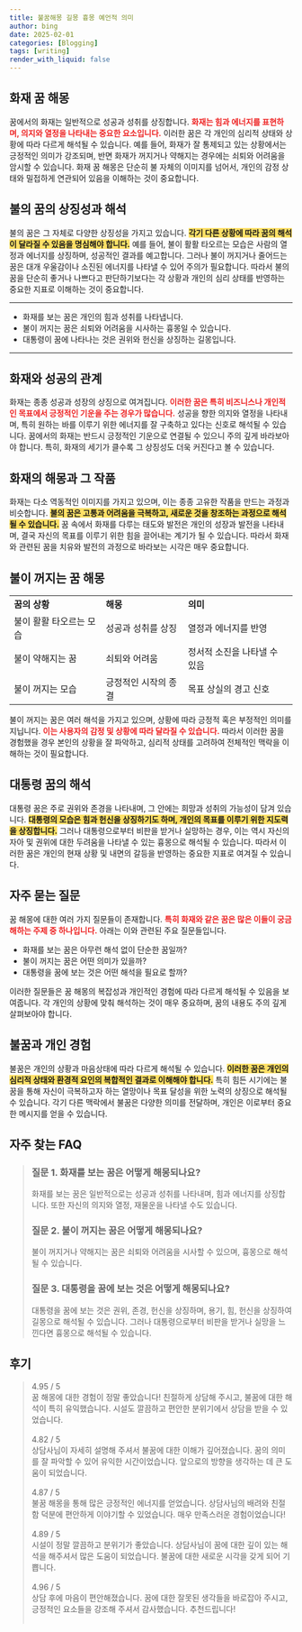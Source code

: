 ```yaml
---
title: 불꿈해몽 길몽 흉몽 예언적 의미
author: bing
date: 2025-02-01
categories: [Blogging]
tags: [writing]
render_with_liquid: false
---
```



<h2 id='화재 꿈 해몽'>화재 꿈 해몽</h2>

<p>꿈에서의 화재는 일반적으로 성공과 성취를 상징합니다. <b><span style="color: #ee2323;">화재는 힘과 에너지를 표현하며, 의지와 열정을 나타내는 중요한 요소입니다.</span></b> 이러한 꿈은 각 개인의 심리적 상태와 상황에 따라 다르게 해석될 수 있습니다. 예를 들어, 화재가 잘 통제되고 있는 상황에서는 긍정적인 의미가 강조되며, 반면 화재가 꺼지거나 약해지는 경우에는 쇠퇴와 어려움을 암시할 수 있습니다. 화재 꿈 해몽은 단순히 불 자체의 이미지를 넘어서, 개인의 감정 상태와 밀접하게 연관되어 있음을 이해하는 것이 중요합니다.</p>

<h2 id='불의 꿈의 상징성과 해석'>불의 꿈의 상징성과 해석</h2>

<p>불의 꿈은 그 자체로 다양한 상징성을 가지고 있습니다. <b><span style="background-color: #ffe066;">각기 다른 상황에 따라 꿈의 해석이 달라질 수 있음을 명심해야 합니다.</span></b> 예를 들어, 불이 활활 타오르는 모습은 사람의 열정과 에너지를 상징하며, 성공적인 결과를 예고합니다. 그러나 불이 꺼지거나 줄어드는 꿈은 대개 우울감이나 소진된 에너지를 나타낼 수 있어 주의가 필요합니다. 따라서 불의 꿈을 단순히 좋거나 나쁘다고 판단하기보다는 각 상황과 개인의 심리 상태를 반영하는 중요한 지표로 이해하는 것이 중요합니다.</p>

<hr />

<ul>
    <li>화재를 보는 꿈은 개인의 힘과 성취를 나타냅니다.</li>
    <li>불이 꺼지는 꿈은 쇠퇴와 어려움을 시사하는 흉몽일 수 있습니다.</li>
    <li>대통령이 꿈에 나타나는 것은 권위와 헌신을 상징하는 길몽입니다.</li>
</ul>

<hr />

<h2 id='화재와 성공의 관계'>화재와 성공의 관계</h2>

<p>화재는 종종 성공과 성장의 상징으로 여겨집니다. <b><span style="color: #ee2323;">이러한 꿈은 특히 비즈니스나 개인적인 목표에서 긍정적인 기운을 주는 경우가 많습니다.</span></b> 성공을 향한 의지와 열정을 나타내며, 특히 원하는 바를 이루기 위한 에너지를 잘 구축하고 있다는 신호로 해석될 수 있습니다. 꿈에서의 화재는 반드시 긍정적인 기운으로 연결될 수 있으니 주의 깊게 바라보아야 합니다. 특히, 화재의 세기가 클수록 그 상징성도 더욱 커진다고 볼 수 있습니다.</p>

<h2 id='화재의 해몽과 그 작품'>화재의 해몽과 그 작품</h2>

<p>화재는 다소 역동적인 이미지를 가지고 있으며, 이는 종종 고유한 작품을 만드는 과정과 비슷합니다. <b><span style="background-color: #ffe066;">불의 꿈은 고통과 어려움을 극복하고, 새로운 것을 창조하는 과정으로 해석될 수 있습니다.</span></b> 꿈 속에서 화재를 다루는 태도와 발전은 개인의 성장과 발전을 나타내며, 결국 자신의 목표를 이루기 위한 힘을 끌어내는 계기가 될 수 있습니다. 따라서 화재와 관련된 꿈을 치유와 발전의 과정으로 바라보는 시각은 매우 중요합니다.</p>

<h2 id='불이 꺼지는 꿈 해몽'>불이 꺼지는 꿈 해몽</h2>

<table>
    <tr>
        <td><b>꿈의 상황</b></td>
        <td><b>해몽</b></td>
        <td><b>의미</b></td>
    </tr>
    <tr>
        <td>불이 활활 타오르는 모습</td>
        <td>성공과 성취를 상징</td>
        <td>열정과 에너지를 반영</td>
    </tr>
    <tr>
        <td>불이 약해지는 꿈</td>
        <td>쇠퇴와 어려움</td>
        <td>정서적 소진을 나타낼 수 있음</td>
    </tr>
    <tr>
        <td>불이 꺼지는 모습</td>
        <td>긍정적인 시작의 종결</td>
        <td>목표 상실의 경고 신호</td>
    </tr>
</table>

<p>불이 꺼지는 꿈은 여러 해석을 가지고 있으며, 상황에 따라 긍정적 혹은 부정적인 의미를 지닙니다. <b><span style="color: #ee2323;">이는 사용자의 감정 및 상황에 따라 달라질 수 있습니다.</span></b> 따라서 이러한 꿈을 경험했을 경우 본인의 상황을 잘 파악하고, 심리적 상태를 고려하여 전체적인 맥락을 이해하는 것이 필요합니다.</p>

<h2 id='대통령 꿈의 해석'>대통령 꿈의 해석</h2>

<p>대통령 꿈은 주로 권위와 존경을 나타내며, 그 안에는 희망과 성취의 가능성이 담겨 있습니다. <b><span style="background-color: #ffe066;">대통령의 모습은 힘과 헌신을 상징하기도 하며, 개인의 목표를 이루기 위한 지도력을 상징합니다.</span></b> 그러나 대통령으로부터 비판을 받거나 실망하는 경우, 이는 역시 자신의 자아 및 권위에 대한 두려움을 나타낼 수 있는 흉몽으로 해석될 수 있습니다. 따라서 이러한 꿈은 개인의 현재 상황 및 내면의 갈등을 반영하는 중요한 지표로 여겨질 수 있습니다.</p>

<h2 id='자주 묻는 질문'>자주 묻는 질문</h2>

<p>꿈 해몽에 대한 여러 가지 질문들이 존재합니다. <b><span style="color: #ee2323;">특히 화재와 같은 꿈은 많은 이들이 궁금해하는 주제 중 하나입니다.</span></b> 아래는 이와 관련된 주요 질문들입니다.</p>

<ul>
    <li>화재를 보는 꿈은 아무런 해석 없이 단순한 꿈일까?</li>
    <li>불이 꺼지는 꿈은 어떤 의미가 있을까?</li>
    <li>대통령을 꿈에 보는 것은 어떤 해석을 필요로 할까?</li>
</ul>

<p>이러한 질문들은 꿈 해몽의 복잡성과 개인적인 경험에 따라 다르게 해석될 수 있음을 보여줍니다. 각 개인의 상황에 맞춰 해석하는 것이 매우 중요하며, 꿈의 내용도 주의 깊게 살펴보아야 합니다.</p>

<h2 id='불꿈과 개인 경험'>불꿈과 개인 경험</h2>

<p>불꿈은 개인의 상황과 마음상태에 따라 다르게 해석될 수 있습니다. <b><span style="background-color: #ffe066;">이러한 꿈은 개인의 심리적 상태와 환경적 요인의 복합적인 결과로 이해해야 합니다.</span></b> 특히 힘든 시기에는 불꿈을 통해 자신이 극복하고자 하는 열망이나 목표 달성을 위한 노력의 상징으로 해석될 수 있습니다. 각기 다른 맥락에서 불꿈은 다양한 의미를 전달하며, 개인은 이로부터 중요한 메시지를 얻을 수 있습니다.</p>


<h2 id='자주_찾는_FAQ'>자주 찾는 FAQ</h2>
<div itemscope="" itemtype="https://schema.org/FAQPage"> 
<blockquote> 
<div itemscope="" itemprop="mainEntity" itemtype="https://schema.org/Question"> 
<h3 itemprop="name">질문 1. 화재를 보는 꿈은 어떻게 해몽되나요?</h3> 
<div itemscope="" itemprop="acceptedAnswer" itemtype="https://schema.org/Answer"> 
<span itemprop="text"> 
<p>화재를 보는 꿈은 일반적으로는 성공과 성취를 나타내며, 힘과 에너지를 상징합니다. 또한 자신의 의지와 열정, 재물운을 나타낼 수도 있습니다.</p> 
</span> 
</div> 
</div> 

<div itemscope="" itemprop="mainEntity" itemtype="https://schema.org/Question"> 
<h3 itemprop="name">질문 2. 불이 꺼지는 꿈은 어떻게 해몽되나요?</h3> 
<div itemscope="" itemprop="acceptedAnswer" itemtype="https://schema.org/Answer"> 
<span itemprop="text"> 
<p>불이 꺼지거나 약해지는 꿈은 쇠퇴와 어려움을 시사할 수 있으며, 흉몽으로 해석될 수 있습니다.</p> 
</span> 
</div> 
</div> 

<div itemscope="" itemprop="mainEntity" itemtype="https://schema.org/Question"> 
<h3 itemprop="name">질문 3. 대통령을 꿈에 보는 것은 어떻게 해몽되나요?</h3> 
<div itemscope="" itemprop="acceptedAnswer" itemtype="https://schema.org/Answer"> 
<span itemprop="text"> 
<p>대통령을 꿈에 보는 것은 권위, 존경, 헌신을 상징하며, 용기, 힘, 헌신을 상징하여 길몽으로 해석될 수 있습니다. 그러나 대통령으로부터 비판을 받거나 실망을 느낀다면 흉몽으로 해석될 수 있습니다.</p> 
</span> 
</div> 
</div> 

</blockquote> 
</div>
<h2 id='후기'>후기</h2>
<div itemscope itemtype="https://schema.org/Product">
  <blockquote>
  <div itemprop="review" itemscope itemtype="https://schema.org/Review">
      <div itemprop="reviewRating" itemscope itemtype="https://schema.org/Rating"> <span itemprop="ratingValue">4.95</span> / <span itemprop="bestRating">5</span> </div>
      <span itemprop="reviewBody">꿈 해몽에 대한 경험이 정말 좋았습니다! 친절하게 상담해 주시고, 불꿈에 대한 해석이 특히 유익했습니다. 시설도 깔끔하고 편안한 분위기에서 상담을 받을 수 있었습니다.</span>
  </div>
  <br>
  <div itemprop="review" itemscope itemtype="https://schema.org/Review">
      <div itemprop="reviewRating" itemscope itemtype="https://schema.org/Rating"> <span itemprop="ratingValue">4.82</span> / <span itemprop="bestRating">5</span> </div>
      <span itemprop="reviewBody">상담사님이 자세히 설명해 주셔서 불꿈에 대한 이해가 깊어졌습니다. 꿈의 의미를 잘 파악할 수 있어 유익한 시간이었습니다. 앞으로의 방향을 생각하는 데 큰 도움이 되었습니다.</span>
  </div>
  <br>
  <div itemprop="review" itemscope itemtype="https://schema.org/Review">
      <div itemprop="reviewRating" itemscope itemtype="https://schema.org/Rating"> <span itemprop="ratingValue">4.87</span> / <span itemprop="bestRating">5</span> </div>
      <span itemprop="reviewBody">불꿈 해몽을 통해 많은 긍정적인 에너지를 얻었습니다. 상담사님의 배려와 친절함 덕분에 편안하게 이야기할 수 있었습니다. 매우 만족스러운 경험이었습니다!</span>
  </div>
  <br>
  <div itemprop="review" itemscope itemtype="https://schema.org/Review">
      <div itemprop="reviewRating" itemscope itemtype="https://schema.org/Rating"> <span itemprop="ratingValue">4.89</span> / <span itemprop="bestRating">5</span> </div>
      <span itemprop="reviewBody">시설이 정말 깔끔하고 분위기가 좋았습니다. 상담사님이 꿈에 대한 깊이 있는 해석을 해주셔서 많은 도움이 되었습니다. 불꿈에 대한 새로운 시각을 갖게 되어 기쁩니다.</span>
  </div>
  <br>
  <div itemprop="review" itemscope itemtype="https://schema.org/Review">
      <div itemprop="reviewRating" itemscope itemtype="https://schema.org/Rating"> <span itemprop="ratingValue">4.96</span> / <span itemprop="bestRating">5</span> </div>
      <span itemprop="reviewBody">상담 후에 마음이 편안해졌습니다. 꿈에 대한 잘못된 생각들을 바로잡아 주시고, 긍정적인 요소들을 강조해 주셔서 감사했습니다. 추천드립니다!</span>
  </div>
  <br>
  </blockquote>
</div>
